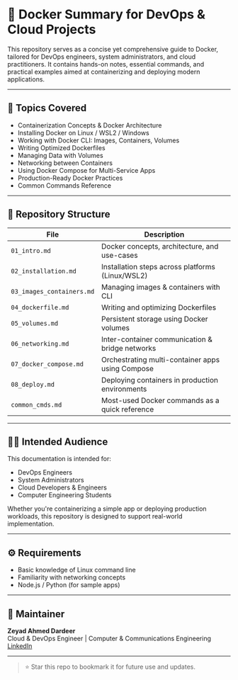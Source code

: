 # 🐳 Docker Summary for DevOps & Cloud Projects

This repository serves as a concise yet comprehensive guide to Docker, tailored for DevOps engineers, system administrators, and cloud practitioners. It contains hands-on notes, essential commands, and practical examples aimed at containerizing and deploying modern applications.

---

## 📘 Topics Covered

- Containerization Concepts & Docker Architecture
- Installing Docker on Linux / WSL2 / Windows
- Working with Docker CLI: Images, Containers, Volumes
- Writing Optimized Dockerfiles
- Managing Data with Volumes
- Networking between Containers
- Using Docker Compose for Multi-Service Apps
- Production-Ready Docker Practices
- Common Commands Reference

---

## 📁 Repository Structure

| File                        | Description                                         |
|-----------------------------|-----------------------------------------------------|
| `01_intro.md`              | Docker concepts, architecture, and use-cases        |
| `02_installation.md`       | Installation steps across platforms (Linux/WSL2)    |
| `03_images_containers.md`  | Managing images & containers with CLI               |
| `04_dockerfile.md`         | Writing and optimizing Dockerfiles                  |
| `05_volumes.md`            | Persistent storage using Docker volumes             |
| `06_networking.md`         | Inter-container communication & bridge networks     |
| `07_docker_compose.md`     | Orchestrating multi-container apps using Compose    |
| `08_deploy.md`             | Deploying containers in production environments     |
| `common_cmds.md`           | Most-used Docker commands as a quick reference      |

---

## 🧑‍💻 Intended Audience

This documentation is intended for:

- DevOps Engineers
- System Administrators
- Cloud Developers & Engineers
- Computer Engineering Students

Whether you're containerizing a simple app or deploying production workloads, this repository is designed to support real-world implementation.

---

## ⚙️ Requirements

- Basic knowledge of Linux command line
- Familiarity with networking concepts
- Node.js / Python (for sample apps)

---

## 📌 Maintainer

**Zeyad Ahmed Dardeer**  
Cloud & DevOps Engineer | Computer & Communications Engineering  
[LinkedIn](www.linkedin.com/in/zeyad-ahmed-🇵🇸☁️-5a9639356)

---

> ⭐ Star this repo to bookmark it for future use and updates.
